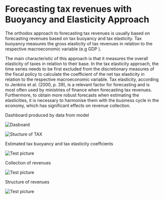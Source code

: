 # Forecasting tax revenues with Buoyancy and Elasticity Approach

The orthodox approach to forecasting tax revenues is usually based on forecasting revenues based on tax buoyancy and tax elasticity. Tax buoyancy measures the gross elasticity of tax revenues in relation to the respective macroeconomic variable (e.g GDP ). 

The main characteristic of this approach is that it measures the overall elasticity of taxes in relation to their base. In the tax elasticity approach, the time series needs to be first excluded from the discretionary measures of the fiscal policy to calculate the coefficient of the net tax elasticity in relation to the respective macroeconomic variable. Tax elasticity, according to Jenkins et al. (2000, p. 39), is a relevant factor for forecasting and is most often used by ministries of finance when forecasting tax revenues. Furthermore, to obtain more robust forecasts when estimating the elasticities, it is necessary to harmonise them with the business cycle in the economy, which has significant effects on revenue collection.

Dashboard produced by data from model

![Dasboard](https://github.com/jordans78/Forecasting-tax-revenues/blob/main/Documentation/Dashboard.PNG)



![Stucture of TAX](https://github.com/jordans78/Forecasting-tax-revenues/blob/main/Documentation/Coefficients.png)



Estimated tax buoyancy and tax elasticity coeffcients

![Test picture](https://github.com/jordans78/Forecasting-tax-revenues/blob/main/Documentation/Coefficients.png)

Collection of revenues

![Test picture](https://github.com/jordans78/Forecasting-tax-revenues/blob/main/Documentation/CollectionOfRevenues.png)

Structure of revenues

![Test picture](https://github.com/jordans78/Forecasting-tax-revenues/blob/main/Documentation/StructureOfRevenues.png)






